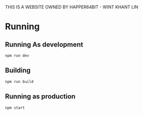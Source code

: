 THIS IS A WEBSITE OWNED BY HAPPER64BIT - WINT KHANT LIN

# Running

## Running As development
```
npm run dev
```

## Building
```
npm run build
```

## Running as production
```
npm start
```
